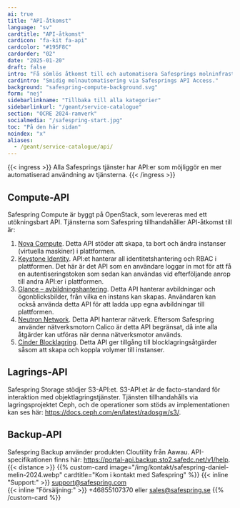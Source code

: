```yaml
---
ai: true
title: "API-åtkomst"
language: "sv"
cardtitle: "API-åtkomst"
cardicon: "fa-kit fa-api"
cardcolor: "#195F8C"
cardorder: "02"
date: "2025-01-20"
draft: false
intro: "Få sömlös åtkomst till och automatisera Safesprings molninfrastruktur via våra omfattande API:er, vilket ger full kontroll över beräkningsresurser, lagring och säkerhetskopiering."
cardintro: "Smidig molnautomatisering via Safesprings API Access."
background: "safespring-compute-background.svg"
form: "nej"
sidebarlinkname: "Tillbaka till alla kategorier"
sidebarlinkurl: "/geant/service-catalogue"
section: "OCRE 2024-ramverk"
socialmedia: "/safespring-start.jpg"
toc: "På den här sidan"
noindex: "x"
aliases:
  - /geant/service-catalogue/api/
---
```


{{< ingress >}}
Alla Safesprings tjänster har API:er som möjliggör en mer automatiserad användning av tjänsterna.
{{< /ingress >}}

## Compute-API

Safespring Compute är byggt på OpenStack, som levereras med ett utökningsbart API. Tjänsterna som Safespring tillhandahåller API-åtkomst till är:

1. [Nova Compute](https://docs.openstack.org/api-ref/compute/). Detta API stöder att skapa, ta bort och ändra instanser (virtuella maskiner) i plattformen.
2. [Keystone Identity](https://docs.openstack.org/api-ref/identity/v3/). API:et hanterar all identitetshantering och RBAC i plattformen. Det här är det API som en användare loggar in mot för att få en autentiseringstoken som sedan kan användas vid efterföljande anrop till andra API:er i plattformen.
3. [Glance – avbildningshantering](https://docs.openstack.org/api-ref/image/v2/). Detta API hanterar avbildningar och ögonblicksbilder, från vilka en instans kan skapas. Användaren kan också använda detta API för att ladda upp egna avbildningar till plattformen.
4. [Neutron Network](https://docs.openstack.org/api-ref/network/v2/). Detta API hanterar nätverk. Eftersom Safespring använder nätverksmotorn Calico är detta API begränsat, då inte alla åtgärder kan utföras när denna nätverksmotor används.
5. [Cinder Blocklagring](https://docs.openstack.org/api-ref/block-storage/v3/). Detta API ger tillgång till blocklagringsåtgärder såsom att skapa och koppla volymer till instanser.

## Lagrings-API

Safespring Storage stödjer S3-API:et. S3-API:et är de facto-standard för interaktion med objektlagringstjänster. Tjänsten tillhandahålls via lagringsprojektet Ceph, och de operationer som stöds av implementationen kan ses här: https://docs.ceph.com/en/latest/radosgw/s3/.

## Backup-API

Safespring Backup använder produkten Cloutility från Aawau. API-specifikationen finns här: https://portal-api.backup.sto2.safedc.net/v1/help.
{{< distance >}}
{{% custom-card image="/img/kontakt/safespring-daniel-melin-2024.webp" cardtitle="Kom i kontakt med Safespring" %}}
{{< inline "Support:" >}} support@safespring.com  
{{< inline "Försäljning:" >}} +46855107370 eller sales@safespring.se
{{% /custom-card %}}

